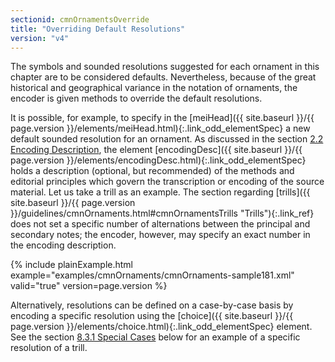 ```yaml
---
sectionid: cmnOrnamentsOverride
title: "Overriding Default Resolutions"
version: "v4"
---
```




The symbols and sounded resolutions suggested for each ornament in this chapter are
to be
considered defaults. Nevertheless, because of the great historical and geographical
variance
in the notation of ornaments, the encoder is given methods to override the default
resolutions.

It is possible, for example, to specify in the [meiHead]({{ site.baseurl }}/{{ page.version }}/elements/meiHead.html){:.link_odd_elementSpec} a new default
sounded resolution for an ornament. As discussed in the section <a class="link_ptr" title="Encoding Description" href="{{ site.baseurl }}/{{ page.version }}/guidelines/header.html#headerEncodingDescription">2.2 Encoding Description</a>, the element [encodingDesc]({{ site.baseurl }}/{{ page.version }}/elements/encodingDesc.html){:.link_odd_elementSpec}
holds a description (optional, but recommended) of the methods and editorial principles
which govern the transcription or encoding of the source material. Let us take a trill
as an
example. The section regarding [trills]({{ site.baseurl }}/{{ page.version }}/guidelines/cmnOrnaments.html#cmnOrnamentsTrills "Trills"){:.link_ref} does not set a
specific number of alternations between the principal and secondary notes; the encoder,
however, may specify an exact number in the encoding description.

{% include plainExample.html example="examples/cmnOrnaments/cmnOrnaments-sample181.xml" valid="true" version=page.version %}


Alternatively, resolutions can be defined on a case-by-case basis by encoding a specific
resolution using the [choice]({{ site.baseurl }}/{{ page.version }}/elements/choice.html){:.link_odd_elementSpec} element. See the section 
<a class="link_ptr" title="Special Cases" href="{{ site.baseurl }}/{{ page.version }}/guidelines/cmnOrnaments.html#cmnOrnamentsTrillsSpecial">8.3.1 Special Cases</a> below for an example of a specific resolution of a
trill.

